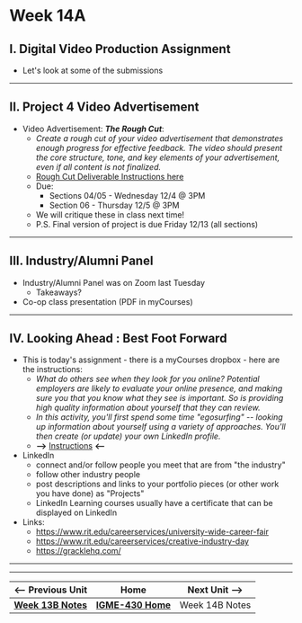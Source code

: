 # Week 14A

## I. Digital Video Production Assignment
- Let's look at some of the submissions

---

## II. Project 4 Video Advertisement
- Video Advertisement: ***The Rough Cut***:
  - *Create a rough cut of your video advertisement that demonstrates enough progress for effective feedback. The video should present the core structure, tone, and key elements of your advertisement, even if all content is not finalized.*
  - [Rough Cut Deliverable Instructions here](https://docs.google.com/document/d/1T1-9-pM7ewtfgdOjSMhdqrpZGdbkXzUXV1chF-aW5Qs/edit?usp=sharing)
  - Due:
    - Sections 04/05 - Wednesday 12/4 @ 3PM
    - Section 06 - Thursday 12/5 @ 3PM
  - We will critique these in class next time!
  - P.S. Final version of project is due Friday 12/13 (all sections)

---

## III. Industry/Alumni Panel
- Industry/Alumni Panel was on Zoom last Tuesday
  - Takeaways?
- Co-op class presentation (PDF in myCourses)

---

## IV. Looking Ahead : Best Foot Forward
- This is today's assignment - there is a myCourses dropbox - here are the instructions:
  - *What do others see when they look for you online? Potential employers are likely to evaluate your online presence, and making sure you that you know what they see is important. So is providing high quality information about yourself that they can review.*
  - *In this activity, you'll first spend some time "egosurfing" -- looking up information about yourself using a variety of approaches. You'll then create (or update) your own LinkedIn profile.*
  - **-->** [Instructions](https://docs.google.com/document/d/1p41_Cqv-yEOTR7rVBxQBNnDI95jmGc2WdUC_tlHiELg/edit?usp=sharing) **<--**
- LinkedIn
  - connect and/or follow people you meet that are from "the industry"
  - follow other industry people
  - post descriptions and links to your portfolio pieces (or other work you have done) as "Projects"
  - LinkedIn Learning courses usually have a certificate that can be displayed on LinkedIn
- Links:
  - https://www.rit.edu/careerservices/university-wide-career-fair
  - https://www.rit.edu/careerservices/creative-industry-day
  - https://gracklehq.com/

---
---

| <-- Previous Unit | Home | Next Unit -->
| --- | --- | --- 
|  [**Week 13B Notes**](13B.md)  |  [**IGME-430 Home**](../) | Week 14B Notes
